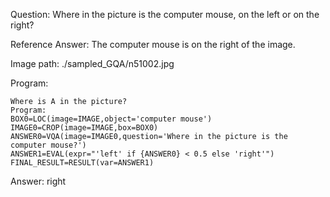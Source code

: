 Question: Where in the picture is the computer mouse, on the left or on the right?

Reference Answer: The computer mouse is on the right of the image.

Image path: ./sampled_GQA/n51002.jpg

Program:

```
Where is A in the picture?
Program:
BOX0=LOC(image=IMAGE,object='computer mouse')
IMAGE0=CROP(image=IMAGE,box=BOX0)
ANSWER0=VQA(image=IMAGE0,question='Where in the picture is the computer mouse?')
ANSWER1=EVAL(expr="'left' if {ANSWER0} < 0.5 else 'right'")
FINAL_RESULT=RESULT(var=ANSWER1)
```
Answer: right

